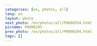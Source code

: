 ```yaml
---
categories: [en, photos, all]
lang: en
layout: photo
next_photo: /en/photos/all/P0000354.html
picname: P0000293
prev_photo: /en/photos/all/P0000294.html
tags: []
---
```

